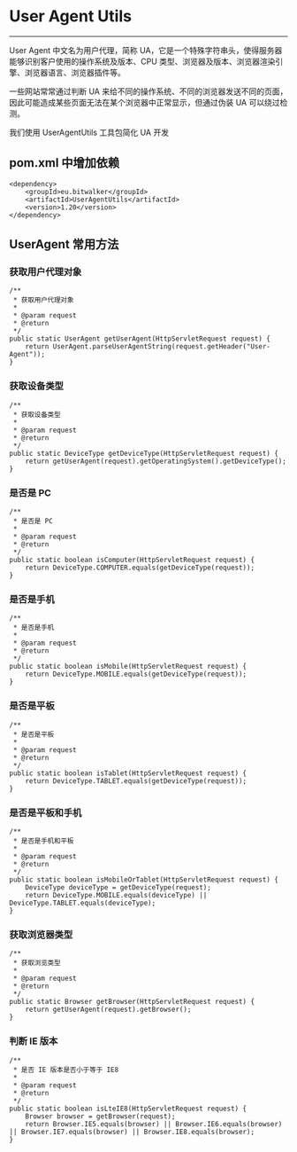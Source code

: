 # User Agent Utils

---

User Agent 中文名为用户代理，简称 UA，它是一个特殊字符串头，使得服务器能够识别客户使用的操作系统及版本、CPU 类型、浏览器及版本、浏览器渲染引擎、浏览器语言、浏览器插件等。

一些网站常常通过判断 UA 来给不同的操作系统、不同的浏览器发送不同的页面，因此可能造成某些页面无法在某个浏览器中正常显示，但通过伪装 UA 可以绕过检测。

我们使用 UserAgentUtils 工具包简化 UA 开发

## pom.xml 中增加依赖

```
<dependency>
    <groupId>eu.bitwalker</groupId>
    <artifactId>UserAgentUtils</artifactId>
    <version>1.20</version>
</dependency>
```

## UserAgent 常用方法

### 获取用户代理对象

```
/**
 * 获取用户代理对象
 *
 * @param request
 * @return
 */
public static UserAgent getUserAgent(HttpServletRequest request) {
    return UserAgent.parseUserAgentString(request.getHeader("User-Agent"));
}
```

### 获取设备类型

```
/**
 * 获取设备类型
 *
 * @param request
 * @return
 */
public static DeviceType getDeviceType(HttpServletRequest request) {
    return getUserAgent(request).getOperatingSystem().getDeviceType();
}
```

### 是否是 PC

```
/**
 * 是否是 PC
 *
 * @param request
 * @return
 */
public static boolean isComputer(HttpServletRequest request) {
    return DeviceType.COMPUTER.equals(getDeviceType(request));
}
```

### 是否是手机

```
/**
 * 是否是手机
 *
 * @param request
 * @return
 */
public static boolean isMobile(HttpServletRequest request) {
    return DeviceType.MOBILE.equals(getDeviceType(request));
}
```

### 是否是平板

```
/**
 * 是否是平板
 *
 * @param request
 * @return
 */
public static boolean isTablet(HttpServletRequest request) {
    return DeviceType.TABLET.equals(getDeviceType(request));
}
```

### 是否是平板和手机

```
/**
 * 是否是手机和平板
 *
 * @param request
 * @return
 */
public static boolean isMobileOrTablet(HttpServletRequest request) {
    DeviceType deviceType = getDeviceType(request);
    return DeviceType.MOBILE.equals(deviceType) || DeviceType.TABLET.equals(deviceType);
}
```

### 获取浏览器类型

```
/**
 * 获取浏览类型
 *
 * @param request
 * @return
 */
public static Browser getBrowser(HttpServletRequest request) {
    return getUserAgent(request).getBrowser();
}
```

### 判断 IE 版本

```
/**
 * 是否 IE 版本是否小于等于 IE8
 *
 * @param request
 * @return
 */
public static boolean isLteIE8(HttpServletRequest request) {
    Browser browser = getBrowser(request);
    return Browser.IE5.equals(browser) || Browser.IE6.equals(browser) || Browser.IE7.equals(browser) || Browser.IE8.equals(browser);
}
```